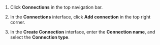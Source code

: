 1. Click **Connections** in the top navigation bar.

2. In the **Connections** interface, click **Add connection** in the top right corner.

3. In the **Create Connection** interface, enter the **Connection name**, and select the **Connection type**.
